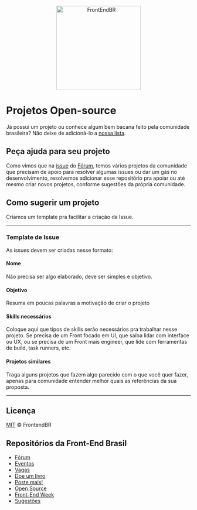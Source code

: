 <p align="center">
  <img src="https://avatars0.githubusercontent.com/u/16963863?v=3&s=200.jpg" alt="FrontEndBR" width="230" />
</p>

# Projetos Open-source

Já possui um projeto ou conhece algum bem bacana feito pela comunidade brasileira? Não deixe de adicioná-lo a [nossa lista](/projetos).


## Peça ajuda para seu projeto

Como vimos que na [issue](https://github.com/frontendbr/forum/issues/5) do [Fórum](https://github.com/frontendbr/forum/), temos vários projetos da comunidade que precisam de apoio para resolver algumas issues ou dar um gás no desenvolvimento, resolvemos adicionar esse repositório pra apoiar ou até mesmo criar novos projetos, conforme sugestões da própria comunidade.
 
## Como sugerir um projeto

Criamos um template pra facilitar a criação da Issue. 
 
____________

### Template de Issue

As issues devem ser criadas nesse formato:

#### Nome
Não precisa ser algo elaborado, deve ser simples e objetivo.

#### Objetivo
Resuma em poucas palavras a motivação de criar o projeto

#### Skills necessários
Coloque aqui que tipos de skills serão necessários pra trabalhar nesse projeto. Se precisa de um Front focado em UI, que saiba lidar com interface ou UX, ou se precisa de um Front mais engineer, que lide com ferramentas de build, task runners, etc.

#### Projetos similares
Traga alguns projetos que fazem algo parecido com o que você quer fazer, apenas para comunidade entender melhor quais as referências da sua proposta.
  
____________

## Licença

[MIT](LICENSE.md) &copy; FrontendBR

## Repositórios da Front-End Brasil

- [Fórum](https://github.com/frontendbr/forum)
- [Eventos](https://github.com/frontendbr/eventos)
- [Vagas](https://github.com/frontendbr/vagas)
- [Doe um livro](https://github.com/frontendbr/doe-um-livro)
- [Poste mais!](https://github.com/frontendbr/poste-mais)
- [Open Source](https://github.com/frontendbr/open-source)
- [Front-End Week](https://github.com/frontendbr/frontendweek)
- [Sugestões](https://github.com/frontendbr/sugestoes)
